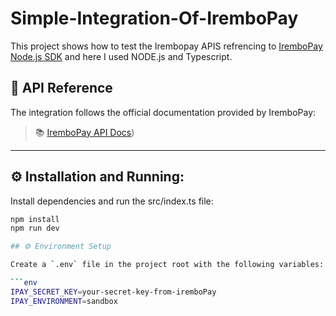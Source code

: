 # Simple-Integration-Of-IremboPay

This project shows how to test the Irembopay APIS refrencing to [IremboPay Node.js SDK](https://irembopay.gitbook.io/irembopay-api-docs/sdk/node.js) and here I used NODE.js and Typescript.

## 🔗 API Reference

The integration follows the official documentation provided by IremboPay:

> 📚 [IremboPay API Docs]([https://irembopay.gitbook.io/irembopay-api-docs))

---
## ⚙️ Installation and Running:

Install dependencies and run the src/index.ts file:

```bash
npm install
npm run dev

## ⚙️ Environment Setup

Create a `.env` file in the project root with the following variables:

```env
IPAY_SECRET_KEY=your-secret-key-from-iremboPay
IPAY_ENVIRONMENT=sandbox




